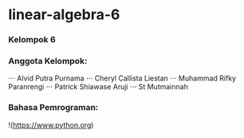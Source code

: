 # linear-algebra-6

### Kelompok 6

### Anggota Kelompok:
⋅⋅⋅ Alvid Putra Purnama
⋅⋅⋅ Cheryl Callista Liestan
⋅⋅⋅ Muhammad Rifky Paranrengi
⋅⋅⋅ Patrick Shiawase Aruji
⋅⋅⋅ St Mutmainnah


### Bahasa Pemrograman:
!(https://www.python.org)
